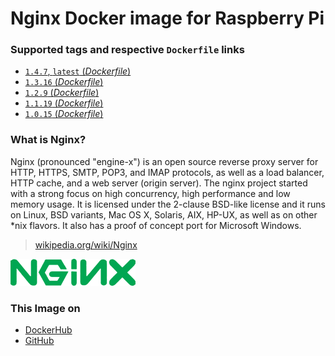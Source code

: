 # Nginx Docker image for Raspberry Pi

### Supported tags and respective `Dockerfile` links

-	[`1.4.7`, `latest` (*Dockerfile*)](https://github.com/wouterds/raspberrypi-nginx/tree/1.4.7/Dockerfile)
-	[`1.3.16` (*Dockerfile*)](https://github.com/wouterds/raspberrypi-nginx/tree/1.3.16/Dockerfile)
-	[`1.2.9` (*Dockerfile*)](https://github.com/wouterds/raspberrypi-nginx/tree/1.2.9/Dockerfile)
-	[`1.1.19` (*Dockerfile*)](https://github.com/wouterds/raspberrypi-nginx/tree/1.1.19/Dockerfile)
-	[`1.0.15` (*Dockerfile*)](https://github.com/wouterds/raspberrypi-nginx/tree/1.0.15/Dockerfile)

### What is Nginx?

Nginx (pronounced "engine-x") is an open source reverse proxy server for HTTP, HTTPS, SMTP, POP3, and IMAP protocols, as well as a load balancer, HTTP cache, and a web server (origin server). The nginx project started with a strong focus on high concurrency, high performance and low memory usage. It is licensed under the 2-clause BSD-like license and it runs on Linux, BSD variants, Mac OS X, Solaris, AIX, HP-UX, as well as on other \*nix flavors. It also has a proof of concept port for Microsoft Windows.

> [wikipedia.org/wiki/Nginx](https://en.wikipedia.org/wiki/Nginx)

![logo](https://raw.githubusercontent.com/docker-library/docs/01c12653951b2fe592c1f93a13b4e289ada0e3a1/nginx/logo.png)

### This Image on

* [DockerHub](https://hub.docker.com/r/wouterds/raspberrypi-nginx)
* [GitHub](https://github.com/wouterds/raspberrypi-nginx)
